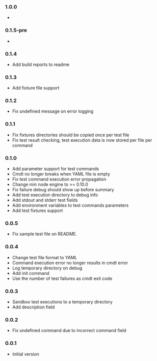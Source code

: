 ### 1.0.0
*

### 0.1.5-pre
*

### 0.1.4
* Add build reports to readme

### 0.1.3
* Add fixture file support

### 0.1.2
* Fix undefined message on error logging

### 0.1.1
* Fix fixtures directories should be copied once per test file
* Fix test result checking, test execution data is now stored per file per command

### 0.1.0
* Add parameter support for test commands
* Cmdt no longer breaks when YAML file is empty
* Fix test command execution error propagation
* Change min node engine to >= 0.10.0
* Fix failure debug should show up before summary
* Add test execution directory to debug info
* Add stdout and stderr test fields
* Add environment variables to test commands parameters
* Add test fixtures support

### 0.0.5
* Fix sample test file on README.

### 0.0.4
* Change test file format to YAML
* Command execution error no longer results in cmdt error
* Log temporary directory on debug
* Add init command
* Use the number of test failures as cmdt exit code

### 0.0.3
* Sandbox test executions to a temporary directory
* Add description field

### 0.0.2
* Fix undefined command due to incorrect command field

### 0.0.1
* Initial version
